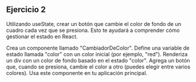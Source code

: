 ## Ejercicio 2

Utilizando useState, crear un botón que cambie el color de fondo de un cuadro cada vez que se presiona. Esto te ayudará a comprender cómo gestionar el estado en React.

Crea un componente llamado "CambiadorDeColor".
Define una variable de estado llamada "color" con un color inicial (por ejemplo, "red").
Renderiza un div con un color de fondo basado en el estado "color".
Agrega un botón que, cuando se presiona, cambie el color a otro (puedes elegir entre varios colores).
Usa este componente en tu aplicación principal.